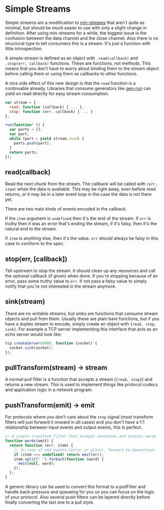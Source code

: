 # Simple Streams

Simple streams are a modification to [min-streams][] that aren't quite as minimal, but should be much easier to use with only a slight change in definition.  After using min-streams for a while, the biggest issue is the confusion between the data channel and the close channel.  Also there is no structural type to tell consumers this is a stream.  It's just a function with little introspection.

A simple-stream is defined as an object with `.read(callback)` and `.stop(err, callback)` functions. These are functions, not methods.  This means that you don't have to worry about binding them to the stream object before calling them or using them as callbacks to other functions.

A nice side effect of this new design is that the `read` function is a continuable already.  Libraries that consume generators like [gen-run][] can yield on read directly for easy stream consumption.

```js
var stream = {
  read: function (callback) { ... },
  stop: function (err, callback) { ... }
};

run(function* () {
  var parts = [];
  var part;
  while (part = yield stream.read) {
    parts.push(part);
  }
  return parts;
});
```

## read(callback)

Read the next chunk from the stream.  The callback will be called with `(err, item)` when the data is available.  This may be right away, even before read returns, or it may be in a later event loop in the case the data is not there yet.

There are two main kinds of events encoded in the callback.

If the `item` argument is `undefined` then it's the end of the stream.  If `err` is truthy then it was an error that's ending the stream, if it's falsy, then it's the natural end to the stream.

If `item` is anything else, then it's the value.  `err` *should* always be falsy in this case to comform to the spec.

## stop(err, [callback])

Tell upstream to stop the stream.  It should clean up any resources and call the optional callback (if given) when done.  If you're stopping because of an error, pass some truthy value to `err`.  If not pass a falsy value to simply notify that you're not interested in the stream anymore.

## sink(stream)

There are no writable streams, but sinks are functions that consume stream objects and pull from them.  Usually these are plain bare functions, but if you have a duplex stream to encode, simply create an object with `{read, stop, sink}`.  For example a TCP server implementing this interface that acts as an echo server would look like:

```js
tcp.createServer(8080, function (socket) {
  socket.sink(socket);
});
```

## pullTransform(stream) -> stream

A normal pull filter is a function that accepts a stream (`{read, stop}`) and returns a new stream.  This is used to implement things like protocol codecs and application logic in a network program.

## pushTransform(emit) -> emit

For protocols where you don't care about the `stop` signal (most transform filters will just forward it onward in all cases) and you don't have a 1:1 relationship between input events and output events, this is perfect.

```js
// A simple transform filter that accepts sentances and outputs words
function words(emit) {
  return function (err, item) {
    // In case of end events (error or plain), forward to downstream.
    if (item === undefined) return emit(err);
    item.split(" ").forEach(function (word) {
      emit(null, word);
    });
  };
}
```

A generic library can be used to convert this format to a pullFilter and handle back-pressure and queueing for you so you can focus on the logic of your protocol.  Also several push filters can be layered directly before finally converting the last one to a pull style.

[min-streams]: https://github.com/creationix/min-stream
[gen-run]: https://github.com/creationix/gen-run
